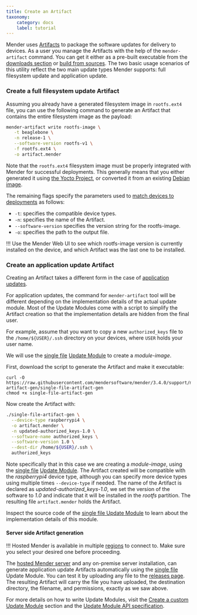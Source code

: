 ```yaml
---
title: Create an Artifact
taxonomy:
    category: docs
    label: tutorial
---
```


Mender uses [Artifacts](../../02.Overview/03.Artifact/docs.md) to package the
software updates for delivery to devices. As a user you manage the Artifacts
with the help of the `mender-artifact` command. You can get it either as a pre-built
executable from the [downloads section](../../10.Downloads)
or [build from sources](https://github.com/mendersoftware/mender-artifact?target=_blank).
The two basic usage scenarios of this utility reflect the two main update types
Mender supports: full filesystem update and application update.

### Create a full filesystem update Artifact

Assuming you already have a generated filesystem image in `rootfs.ext4` file,
you can use the following command to generate an Artifact that contains the entire filesystem image as the payload:

```bash
mender-artifact write rootfs-image \
   -t beaglebone \
   -n release-1 \
   --software-version rootfs-v1 \
   -f rootfs.ext4 \
   -o artifact.mender
```

Note that the `rootfs.ext4` filesystem image must be properly integrated with Mender for successful deployments. This generally means that you either generated it using [the Yocto Project](../../05.System-updates-Yocto-Project/03.Build-for-demo/docs.md), or converted it from an existing
[Debian image](../../04.System-updates-Debian-family/02.Convert-a-Mender-Debian-image/docs.md).

The remaining flags specify the parameters used to [match devices to deployments](../../02.Overview/05.Deployment/docs.md#Algorithm-for-selecting-the-Deployment-for-the-Device) as follows:
* `-t`: specifies the compatible device types.
* `-n`: specifies the name of the Artifact.
* `--software-version` specifies the version string for the rootfs-image.
* `-o`: specifies the path to the output file.

!!! Use the Mender Web UI to see which rootfs-image version is currently installed on the device, and which Artifact was the last one to be installed.

### Create an application update Artifact

Creating an Artifact takes a different form in the case of [application updates](../../02.Overview/01.Introduction/docs.md#application-updates).

For application updates, the command for `mender-artifact` tool will be different depending on the
implementation details of the actual update module. Most of the Update Modules come with a script
to simplify the Artifact creation so that the implementation details are hidden from the final user.

For example, assume that you want to copy a new `authorized_keys` file to the `/home/${USER}/.ssh`
directory on your devices, where `USER` holds your user name.

We will use the [single file](https://hub.mender.io/t/single-file/486/26?target=_blank) [Update Module](../../06.Artifact-creation/08.Create-a-custom-Update-Module/docs.md) to create a *module-image*.

First, download the script to generate the Artifact and make it executable:
<!--AUTOVERSION: "mendersoftware/mender/%/support"/mender-->
```
curl -O https://raw.githubusercontent.com/mendersoftware/mender/3.4.0/support/modules-artifact-gen/single-file-artifact-gen
chmod +x single-file-artifact-gen
```

Now create the Artifact with:
```bash
./single-file-artifact-gen \
  --device-type raspberrypi4 \
  -o artifact.mender \
  -n updated-authorized_keys-1.0 \
  --software-name authorized_keys \
  --software-version 1.0 \
  --dest-dir /home/${USER}/.ssh \
  authorized_keys
```

Note specifically that in this case we are creating a *module-image*, using the [single
file](https://hub.mender.io/t/single-file/486/26?target=_blank) [Update
Module](../../06.Artifact-creation/08.Create-a-custom-Update-Module/docs.md). The Artifact created
will be compatible with the *raspberrypi4* device type, although you can specify more device types
using multiple times `--device-type` if needed. The name of the Artifact is declared as
*updated-authorized_keys-1.0*, we set the version of the software to *1.0* and indicate that it will
be installed in the *rootfs* partition. The resulting file `artifact.mender` holds the Artifact.

<!--AUTOVERSION: "mendersoftware/mender/blob/%/support"/mender-->
Inspect the source code of the
[single file Update Module](https://github.com/mendersoftware/mender/blob/3.4.0/support/modules/single-file?target=_blank)
to learn about the implementation details of this module.


#### Server side Artifact generation

!!! Hosted Mender is available in multiple [regions](/11.General/00.Hosted-Mender-regions/docs.md) to connect to. Make sure you select your desired one before proceeding.

The [hosted Mender server](https://hosted.mender.io?target=_blank) and any on-premise server installation, can generate application update Artifacts automatically using the [single file](https://hub.mender.io/t/single-file/486?target=_blank)
Update Module. You can test it by uploading any file to the [releases page](https://hosted.mender.io/ui/#/releases?target=_blank). The resulting Artifact
will carry the file you have uploaded, the destination
directory, the filename, and permissions, exactly as we saw above.

<!--AUTOVERSION: "mendersoftware/mender/blob/%/Documentation"/mender-->
For more details on how to write Update Modules, visit the [Create a custom Update Module](../08.Create-a-custom-Update-Module/docs.md) section and the [Update Module API specification](https://github.com/mendersoftware/mender/blob/3.4.0/Documentation/update-modules-v3-file-api.md?target=_blank).
